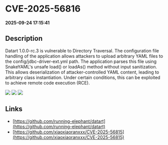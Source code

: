 # CVE-2025-56816

**2025-09-24 17:15:41**

## Description
Datart 1.0.0-rc.3 is vulnerable to Directory Traversal. The configuration file handling of the application allows attackers to upload arbitrary YAML files to the config/jdbc-driver-ext.yml path. The application parses this file using SnakeYAML's unsafe load() or loadAs() method without input sanitization. This allows deserialization of attacker-controlled YAML content, leading to arbitrary class instantiation. Under certain conditions, this can be exploited to achieve remote code execution (RCE).

![](https://img.shields.io/static/v1?label=Score&message=8.8&color=red)
![](https://img.shields.io/static/v1?label=Severity&message=HIGH&color=red)
![](https://img.shields.io/static/v1?label=CWE&message=Traversal&color=green)

## Links
- [https://github.com/running-elephant/datart](https://github.com/running-elephant/datart)
- [https://github.com/xiaoxiaoranxxx/CVE-2025-56815](https://github.com/xiaoxiaoranxxx/CVE-2025-56815)
